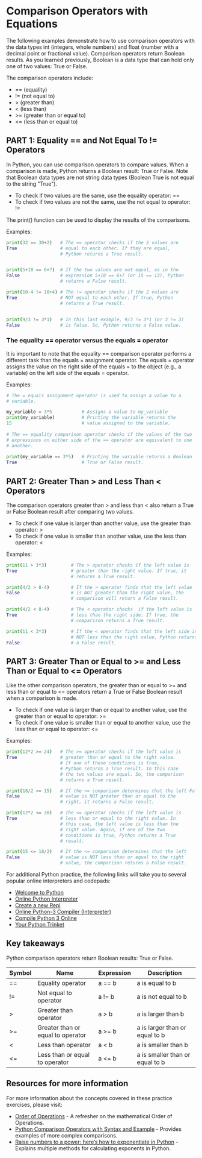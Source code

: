 # Comparison Operators with Equations

The following examples demonstrate how to use comparison operators with the data types int (integers, whole numbers) and float (number with a decimal point or fractional value). Comparison operators return Boolean results. As you learned previously, Boolean is a data type that can hold only one of two values: True or False.  

The comparison operators include: 

- ==    (equality) 
- !=    (not equal to) 
- \>     (greater than)
- <     (less than)
- \>=    (greater than or equal to)
- <=    (less than or equal to)

## PART 1: Equality == and Not Equal To != Operators

In Python, you can use comparison operators to compare values. When a comparison is made, Python returns a Boolean result: True or False. Note that Boolean data types are not string data types (Boolean True is not equal to the string "True").  

- To check if two values are the same, use the equality operator: == 
- To check if two values are not the same, use the not equal to operator: != 

The print() function can be used to display the results of the comparisons.

Examples:

```python
print(32 == 30+2)   # The == operator checks if the 2 values are 
True                # equal to each other. If they are equal, 
                    # Python returns a True result.


print(5+10 == 6+7)  # If the two values are not equal, as in the
False               # expression 5+10 == 6+7 (or 15 == 13), Python          
                    # returns a False result.

print(10-4 != 10+4) # The != operator checks if the 2 values are
True                # NOT equal to each other. If true, Python              
                    # returns a True result. 


print(9/3 != 3*1)   # In this last example, 9/3 != 3*1 (or 3 != 3)
False               # is false. So, Python returns a False value.
```
    

### The equality == operator versus the equals = operator 

It is important to note that the equality == comparison operator performs a different task than the equals = assignment operator. The equals = operator assigns the value on the right side of the equals = to the object (e.g., a variable) on the left side of the equals = operator. 

Examples:

```python
# The = equals assignment operator is used to assign a value to a 
# variable.

my_variable = 3*5           # Assigns a value to my_variable      
print(my_variable)          # Printing the variable returns the 
15                          # value assigned to the variable.
                              
# The == equality comparison operator checks if the values of the two
# expressions on either side of the == operator are equivalent to one 
# another.
      
print(my_variable == 3*5)   # Printing the variable returns a Boolean 
True                        # True or False result. 
```                              
  
## PART 2: Greater Than > and Less Than < Operators

The comparison operators greater than > and less than < also return a True or False Boolean result after comparing two values.

- To check if one value is larger than another value, use the greater than operator: > 
- To check if one value is smaller than another value, use the less than operator: < 

Examples:

```python
print(11 > 3*3)         # The > operator checks if the left value is
True                    # greater than the right value. If true, it
                        # returns a True result.

print(4/2 > 8-4)        # If the > operator finds that the left value
False                   # is NOT greater than the right value, the
                        # comparison will return a False result.

print(4/2 < 8-4)        # The < operator checks  if the left value is
True                    # less than the right side. If true, the
                        # comparison returns a True result.

print(11 < 3*3)         # If the < operator finds that the left side is False                   
                        # NOT less than the right value, Python returns
False                   # a False result.
```

## PART 3: Greater Than or Equal to >= and Less Than or Equal to <= Operators

Like the other comparison operators, the greater than or equal to >= and less than or equal to <= operators return a True or False Boolean result when a comparison is made.

- To check if one value is larger than or equal to another value, use the greater than or equal to operator: >= 
- To check if one value is smaller than or equal to another value, use the less than or equal to operator: <= 

Examples:

```python
print(12*2 >= 24)   # The >= operator checks if the left value is
True                # greater than or equal to the right value. 
                    # If one of these conditions is true,  
                    # Python returns a True result. In this case  
                    # the two values are equal. So, the comparison
                    # returns a True result.

print(18/2 >= 15)   # If the >= comparison determines that the left False
False               # value is NOT greater than or equal to the
                    # right, it returns a False result.

print(12*2 <= 30)   # The <= operator checks if the left value is
True                # less than or equal to the right value. In 
                    # this case, the left value is less than the
                    # right value. Again, if one of the two 
                    # conditions is true, Python returns a True
                    # result.

print(15 <= 18/2)   # If the <= comparison determines that the left 
False               # value is NOT less than or equal to the right
                    # value, the comparison returns a False result. 
```

For additional Python practice, the following links will take you to several popular online interpreters and codepads:

- [Welcome to Python](https://www.python.org/shell/)
- [Online Python Interpreter](https://www.onlinegdb.com/online_python_interpreter)
- [Create a new Repl](https://repl.it/languages/python3)
- [Online Python-3 Compiler (Interpreter)](https://www.tutorialspoint.com/execute_python3_online.php)
- [Compile Python 3 Online](https://rextester.com/l/python3_online_compiler)
- [Your Python Trinket](https://trinket.io/python3)

## Key takeaways

Python comparison operators return Boolean results: True or False.

| Symbol | Name | Expression | Description |
|---|---|---|---|
| == | Equality operator | a == b | a is equal to b |
| != | Not equal to operator | a != b | a is not equal to b |
| > | Greater than operator  | a > b | a is larger than b |
| >= | Greater than or equal to operator  | a >= b | a is larger than or equal to b |
| < | Less than operator  | a < b | a is smaller than b |
| <= | Less than or equal to operator  | a <= b | a is smaller than or equal to b |

## Resources for more information

For more information about the concepts covered in these practice exercises, please visit:

- [Order of Operations](https://www.mathsisfun.com/operation-order-pemdas.html) - A refresher on the mathematical Order of Operations. 
- [Python Comparison Operators with Syntax and Example](https://data-flair.training/blogs/python-comparison-operators/) - Provides examples of more complex comparisons.
- [Raise numbers to a power: here’s how to exponentiate in Python](https://kodify.net/python/math/exponents/) - Explains multiple methods for calculating exponents in Python.